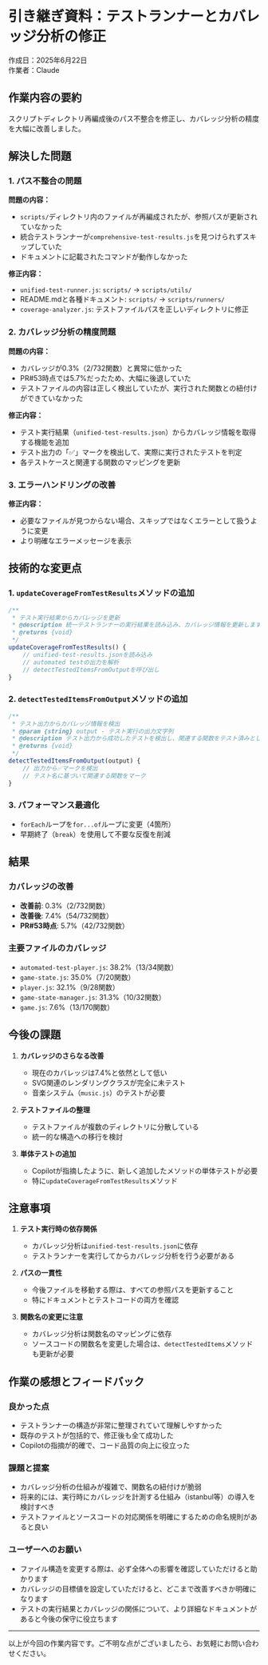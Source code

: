 # 引き継ぎ資料：テストランナーとカバレッジ分析の修正

作成日：2025年6月22日  
作業者：Claude

## 作業内容の要約

スクリプトディレクトリ再編成後のパス不整合を修正し、カバレッジ分析の精度を大幅に改善しました。

## 解決した問題

### 1. パス不整合の問題

**問題の内容：**
- `scripts/`ディレクトリ内のファイルが再編成されたが、参照パスが更新されていなかった
- 統合テストランナーが`comprehensive-test-results.js`を見つけられずスキップしていた
- ドキュメントに記載されたコマンドが動作しなかった

**修正内容：**
- `unified-test-runner.js`: `scripts/` → `scripts/utils/`
- README.mdと各種ドキュメント: `scripts/` → `scripts/runners/`
- `coverage-analyzer.js`: テストファイルパスを正しいディレクトリに修正

### 2. カバレッジ分析の精度問題

**問題の内容：**
- カバレッジが0.3%（2/732関数）と異常に低かった
- PR#53時点では5.7%だったため、大幅に後退していた
- テストファイルの内容は正しく検出していたが、実行された関数との紐付けができていなかった

**修正内容：**
- テスト実行結果（`unified-test-results.json`）からカバレッジ情報を取得する機能を追加
- テスト出力の「✅」マークを検出して、実際に実行されたテストを判定
- 各テストケースと関連する関数のマッピングを更新

### 3. エラーハンドリングの改善

**修正内容：**
- 必要なファイルが見つからない場合、スキップではなくエラーとして扱うように変更
- より明確なエラーメッセージを表示

## 技術的な変更点

### 1. `updateCoverageFromTestResults`メソッドの追加
```javascript
/**
 * テスト実行結果からカバレッジを更新
 * @description 統一テストランナーの実行結果を読み込み、カバレッジ情報を更新します
 * @returns {void}
 */
updateCoverageFromTestResults() {
    // unified-test-results.jsonを読み込み
    // automated testの出力を解析
    // detectTestedItemsFromOutputを呼び出し
}
```

### 2. `detectTestedItemsFromOutput`メソッドの追加
```javascript
/**
 * テスト出力からカバレッジ情報を検出
 * @param {string} output - テスト実行の出力文字列
 * @description テスト出力から成功したテストを検出し、関連する関数をテスト済みとしてマークします
 * @returns {void}
 */
detectTestedItemsFromOutput(output) {
    // 出力から✅マークを検出
    // テスト名に基づいて関連する関数をマーク
}
```

### 3. パフォーマンス最適化
- `forEach`ループを`for...of`ループに変更（4箇所）
- 早期終了（`break`）を使用して不要な反復を削減

## 結果

### カバレッジの改善
- **改善前**: 0.3%（2/732関数）
- **改善後**: 7.4%（54/732関数）
- **PR#53時点**: 5.7%（42/732関数）

### 主要ファイルのカバレッジ
- `automated-test-player.js`: 38.2%（13/34関数）
- `game-state.js`: 35.0%（7/20関数）
- `player.js`: 32.1%（9/28関数）
- `game-state-manager.js`: 31.3%（10/32関数）
- `game.js`: 7.6%（13/170関数）

## 今後の課題

1. **カバレッジのさらなる改善**
   - 現在のカバレッジは7.4%と依然として低い
   - SVG関連のレンダリングクラスが完全に未テスト
   - 音楽システム（`music.js`）のテストが必要

2. **テストファイルの整理**
   - テストファイルが複数のディレクトリに分散している
   - 統一的な構造への移行を検討

3. **単体テストの追加**
   - Copilotが指摘したように、新しく追加したメソッドの単体テストが必要
   - 特に`updateCoverageFromTestResults`メソッド

## 注意事項

1. **テスト実行時の依存関係**
   - カバレッジ分析は`unified-test-results.json`に依存
   - テストランナーを実行してからカバレッジ分析を行う必要がある

2. **パスの一貫性**
   - 今後ファイルを移動する際は、すべての参照パスを更新すること
   - 特にドキュメントとテストコードの両方を確認

3. **関数名の変更に注意**
   - カバレッジ分析は関数名のマッピングに依存
   - ソースコードの関数名を変更した場合は、`detectTestedItems`メソッドも更新が必要

## 作業の感想とフィードバック

### 良かった点
- テストランナーの構造が非常に整理されていて理解しやすかった
- 既存のテストが包括的で、修正後も全て成功した
- Copilotの指摘が的確で、コード品質の向上に役立った

### 課題と提案
- カバレッジ分析の仕組みが複雑で、関数名の紐付けが脆弱
- 将来的には、実行時にカバレッジを計測する仕組み（istanbul等）の導入を検討すべき
- テストファイルとソースコードの対応関係を明確にするための命名規則があると良い

### ユーザーへのお願い
- ファイル構造を変更する際は、必ず全体への影響を確認していただけると助かります
- カバレッジの目標値を設定していただけると、どこまで改善すべきか明確になります
- テストの実行結果とカバレッジの関係について、より詳細なドキュメントがあると今後の保守に役立ちます

---

以上が今回の作業内容です。ご不明な点がございましたら、お気軽にお問い合わせください。